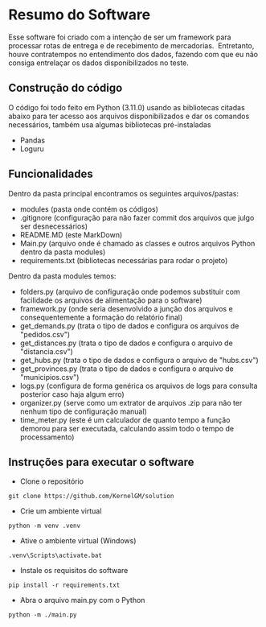 # Resumo do Software
Esse software foi criado com a intenção de ser um framework para processar rotas de entrega e de recebimento de mercadorias.  Entretanto, houve contratempos no entendimento dos dados, fazendo com que eu não consiga entrelaçar os dados disponibilizados no teste. 

## Construção do código
O código foi todo feito em Python (3.11.0) usando as bibliotecas citadas abaixo para ter acesso aos arquivos disponibilizados e dar os comandos necessários, também usa algumas bibliotecas pré-instaladas

- Pandas
- Loguru

## Funcionalidades
Dentro da pasta principal encontramos os seguintes arquivos/pastas:
- modules (pasta onde contém os códigos)
- .gitignore (configuração para não fazer commit dos arquivos que julgo ser desnecessários)
- README.MD (este MarkDown)
- Main.py (arquivo onde é chamado as classes e outros arquivos Python dentro da pasta modules)
- requirements.txt (bibliotecas necessárias para rodar o projeto)

Dentro da pasta modules temos:
- folders.py (arquivo de configuração onde podemos substituir com facilidade os arquivos de alimentação para o software)
- framework.py (onde seria desenvolvido a junção dos arquivos e consequentemente a formação do relatório final)
- get_demands.py (trata o tipo de dados e configura os arquivos de "pedidos.csv")
- get_distances.py (trata o tipo de dados e configura o arquivo de "distancia.csv")
- get_hubs.py (trata o tipo de dados e configura o arquivo de "hubs.csv")
- get_provinces.py (trata o tipo de dados e configura o arquivo de "municipios.csv")
- logs.py (configura de forma genérica os arquivos de logs para consulta posterior caso haja algum erro)
- organizer.py (serve como um extrator de arquivos .zip para não ter nenhum tipo de configuração manual)
- time_meter.py (este é um calculador de quanto tempo a função demorou para ser executada, calculando assim todo o tempo de processamento)

## Instruções para executar o software
- Clone o repositório
```{.py3 linenums='0'}
git clone https://github.com/KernelGM/solution
```
- Crie um ambiente virtual
```{.py3 linenums='0'}
python -m venv .venv
```
- Ative o ambiente virtual (Windows)
```{.py3 linenums='0'}
.venv\Scripts\activate.bat
```
- Instale os requisitos do software
```{.py3 linenums='0'}
pip install -r requirements.txt
```
- Abra o arquivo main.py com o Python
```{.py3 linenums='0'}
python -m ./main.py
```
